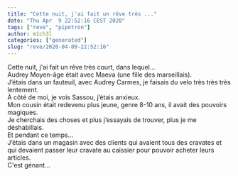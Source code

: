 ```yaml
---
title: "Cette nuit, j'ai fait un rêve très ..."
date: "Thu Apr  9 22:52:16 CEST 2020"
tags: ["reve", "pipotron"]
author: m1ch3l
categories: ["generated"]
slug: "reve/2020-04-09-22:52:16"
---
```


Cette nuit, j'ai fait un rêve très court, dans lequel...<br>
Audrey Moyen-âge était avec Maeva (une fille des marseillais).<br>
J’étais dans un fauteuil, avec Audrey Carmes, je faisais du velo très très très lentement.<br>
À côté de moi, je vois Sassou, j’étais anxieux.<br>
Mon cousin était redevenu plus jeune, genre 8-10 ans, il avait des pouvoirs magiques.<br>
Je cherchais des choses et plus j’essayais de trouver, plus je me déshabillais.<br>
Et pendant ce temps...<br>
J’étais dans un magasin avec des clients qui avaient tous des cravates et qui devaient passer leur cravate au caissier pour pouvoir acheter leurs articles.<br>
C'est génant...<br>
